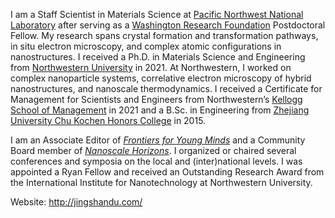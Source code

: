 I am a Staff Scientist in Materials Science at [Pacific Northwest National Laboratory](https://www.pnnl.gov/) after serving as a [Washington Research Foundation](https://www.wrfseattle.org/) Postdoctoral Fellow. My research spans crystal formation and transformation pathways, in situ electron microscopy, and complex atomic configurations in nanostructures. I received a Ph.D. in Materials Science and Engineering from [Northwestern University](https://www.northwestern.edu/) in 2021. At Northwestern, I worked on complex nanoparticle systems, correlative electron microscopy of hybrid nanostructures, and nanoscale thermodynamics. I received a Certificate for Management for Scientists and Engineers from Northwestern’s [Kellogg School of Management](https://www.kellogg.northwestern.edu/programs/management-scientists-engineers.aspx) in 2021 and a B.Sc. in Engineering from [Zhejiang University Chu Kochen Honors College](http://ckc.zju.edu.cn/ckcen/) in 2015. 

I am an Associate Editor of [_Frontiers for Young Minds_](https://kids.frontiersin.org/) and a Community Board member of [_Nanoscale Horizons_](https://www.rsc.org/journals-books-databases/about-journals/nanoscale-horizons/). I organized or chaired several conferences and symposia on the local and (inter)national levels. I was appointed a Ryan Fellow and received an Outstanding Research Award from the International Institute for Nanotechnology at Northwestern University.

Website: http://jingshandu.com/
